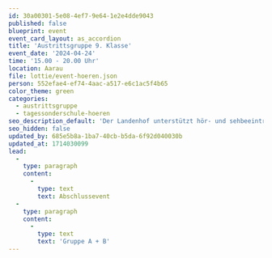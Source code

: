 ```yaml
---
id: 30a00301-5e08-4ef7-9e64-1e2e4dde9043
published: false
blueprint: event
event_card_layout: as_accordion
title: 'Austrittsgruppe 9. Klasse'
event_date: '2024-04-24'
time: '15.00 - 20.00 Uhr'
location: Aarau
file: lottie/event-hoeren.json
person: 552efae4-ef74-4aac-a517-e6c1ac5f4b65
color_theme: green
categories:
  - austrittsgruppe
  - tagessonderschule-hoeren
seo_description_default: 'Der Landenhof unterstützt hör- und sehbeeinträchtigte Kinder & Jugendliche in ihrem selbstbestimmten Leben durch Förderung ihrer Fähigkeiten & Entwicklung'
seo_hidden: false
updated_by: 685e5b8a-1ba7-40cb-b5da-6f92d040030b
updated_at: 1714030099
lead:
  -
    type: paragraph
    content:
      -
        type: text
        text: Abschlussevent
  -
    type: paragraph
    content:
      -
        type: text
        text: 'Gruppe A + B'
---
```

